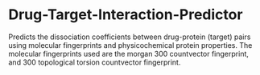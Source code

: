 # Drug-Target-Interaction-Predictor
Predicts the dissociation coefficients between drug-protein (target) pairs using molecular fingerprints and physicochemical protein properties. The molecular fingerprints used are the morgan 300 countvector fingerprint, and 300 topological torsion countvector fingerprint.
